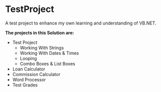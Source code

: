 # TestProject

A test project to enhance my own learning and understanding of VB.NET.

**The projects in this Solution are:**
  - Test Project
      * Working With Strings
      * Working With Dates & Times
      * Looping
      * Combo Boxes & List Boxes
  - Loan Calculator
  - Commission Calculator
  - Word Processor
  - Test Grades
